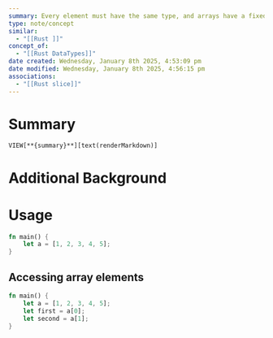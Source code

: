 ```yaml
---
summary: Every element must have the same type, and arrays have a fixed length at compile time. Useful for when you want data on the stack, and when you want to ensure you have a fixed number of elements.
type: note/concept
similar:
  - "[[Rust ]]"
concept_of:
  - "[[Rust DataTypes]]"
date created: Wednesday, January 8th 2025, 4:53:09 pm
date modified: Wednesday, January 8th 2025, 4:56:15 pm
associations:
  - "[[Rust slice]]"
---
```

# Summary
`VIEW[**{summary}**][text(renderMarkdown)]`

# Additional Background
# Usage
```rust
fn main() {
	let a = [1, 2, 3, 4, 5];
}
```

## Accessing array elements
```rust
fn main() {
    let a = [1, 2, 3, 4, 5];
    let first = a[0];
    let second = a[1];
}
```